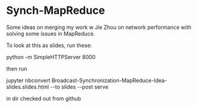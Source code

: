 # Synch-MapReduce

Some ideas on merging my work w Jie Zhou on network performance with solving some issues in MapReduce.

To look at this as slides, run these: 

python -m SimpleHTTPServer 8000 


then run 

jupyter nbconvert Broadcast-Synchronization-MapReduce-Idea-slides.slides.html --to slides --post serve


in dir checked out from github

